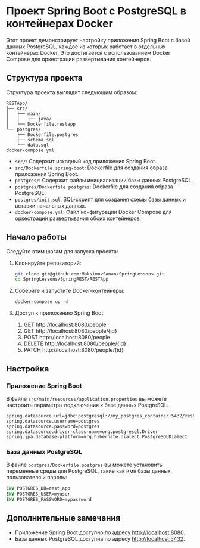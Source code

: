 
# Проект Spring Boot с PostgreSQL в контейнерах Docker

Этот проект демонстрирует настройку приложения Spring Boot с базой данных PostgreSQL, 
каждое из которых работает в отдельных контейнерах Docker.
Это достигается с использованием Docker Compose для оркестрации развертывания контейнеров.

## Структура проекта

Структура проекта выглядит следующим образом:

```plaintext
RESTApp/
├── src/
│   ├── main/
│   │   ├── java/
│   └── Dockerfile.restapp
└── postgres/
    ├── Dockerfile.postgres
    ├── schema.sql
    └── data.sql
docker-compose.yml
```

- `src/`: Содержит исходный код приложения Spring Boot.
- `src/Dockerfile.spring-boot`: Dockerfile для создания образа приложения Spring Boot.
- `postgres/`: Содержит файлы инициализации базы данных PostgreSQL.
- `postgres/Dockerfile.postgres`: Dockerfile для создания образа PostgreSQL.
- `postgres/init.sql`: SQL-скрипт для создания схемы базы данных и вставки начальных данных.
- `docker-compose.yml`: Файл конфигурации Docker Compose для оркестрации развертывания обоих контейнеров.

## Начало работы

Следуйте этим шагам для запуска проекта:

1. Клонируйте репозиторий:

   ```bash
   git clone git@github.com:MaksimovSanan/SpringLessons.git
   cd SpringLessons/SpringREST/RESTApp
   ```

2. Соберите и запустите Docker-контейнеры:

   ```bash
   docker-compose up -d
   ```

3. Доступ к приложению Spring Boot:
   1. GET http://localhost:8080/people
   2. GET http://localhost:8080/people/{id}
   3. POST http://localhost:8080/people
   4. DELETE http://localhost:8080/people/{id}
   5. PATCH http://localhost:8080/people/{id}


## Настройка

### Приложение Spring Boot

В файле `src/main/resources/application.properties` вы можете настроить параметры подключения к базе данных PostgreSQL:

```properties
spring.datasource.url=jdbc:postgresql://my_postgres_container:5432/rest_app
spring.datasource.username=postgres
spring.datasource.password=postgres
spring.datasource.driver-class-name=org.postgresql.Driver
spring.jpa.database-platform=org.hibernate.dialect.PostgreSQLDialect
```

### База данных PostgreSQL

В файле `postgres/Dockerfile.postgres` вы можете установить переменные среды для PostgreSQL, такие как имя базы данных, пользователя и пароль:

```Dockerfile
ENV POSTGRES_DB=rest_app
ENV POSTGRES_USER=myuser
ENV POSTGRES_PASSWORD=mypassword
```

## Дополнительные замечания

- Приложение Spring Boot доступно по адресу [http://localhost:8080](http://localhost:8080).
- База данных PostgreSQL доступна по адресу [http://localhost:5432](http://localhost:5432).
